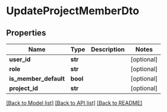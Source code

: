 # UpdateProjectMemberDto

## Properties
Name | Type | Description | Notes
------------ | ------------- | ------------- | -------------
**user_id** | **str** |  | [optional] 
**role** | **str** |  | [optional] 
**is_member_default** | **bool** |  | [optional] 
**project_id** | **str** |  | [optional] 

[[Back to Model list]](../README.md#documentation-for-models) [[Back to API list]](../README.md#documentation-for-api-endpoints) [[Back to README]](../README.md)

